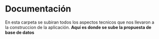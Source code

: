 # Documentación
En esta carpeta se subiran todos los aspectos tecnicos que nos llevaron a la construccion  de la aplicación. 
**Aquí es donde se sube la propuesta de base de datos**